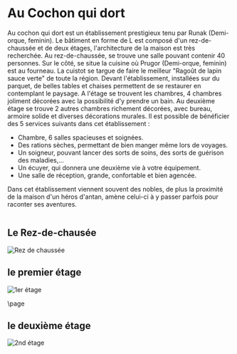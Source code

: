 
# Au Cochon qui dort

Au cochon qui dort est un établissement prestigieux tenu par Runak (Demi-orque, feminin).
Le bâtiment en forme de L est composé d'un rez-de-chaussée et de deux étages, l'architecture de la maison est très recherchée. Au rez-de-chaussée, se trouve une salle pouvant contenir 40 personnes. Sur le côté, se situe la cuisine où Prugor (Demi-orque, feminin) est au fourneau. La cuistot se targue de faire le meilleur "Ragoût de lapin sauce verte" de toute la région.
Devant l'établissement, installées sur du parquet, de belles tables et chaises permettent de se restaurer en contemplant le paysage.
A l'étage se trouvent les chambres, 4 chambres joliment décorées avec la possibilité d'y prendre un bain.
Au deuxième étage se trouve 2 autres chambres richement décorées, avec bureau, armoire solide et diverses décorations murales.
Il est possible de bénéficier des 5 services suivants dans cet établissement :
-  Chambre, 6 salles spacieuses et soignées.
-  Des rations sèches, permettant de bien manger même lors de voyages.
-  Un soigneur, pouvant lancer des sorts de soins, des sorts de guérison des maladies,...
-  Un écuyer, qui donnera une deuxième vie à votre équipement.
-  Une salle de réception, grande, confortable et bien agencée.

Dans cet établissement viennent souvent des nobles, de plus la proximité de la maison d'un héros d'antan, amène celui-ci à y passer parfois pour raconter ses aventures.

```
```

## Le Rez-de-chausée
![Rez de chaussée](../../3-Quetes/images/au_cochon_qui_rit.png)  

## le premier étage
![1er étage](../../3-Quetes/images/au_cochon_qui_rit_1er.png)  

\page 

## le deuxième étage
![2nd étage](../../3-Quetes/images/au_cochon_qui_rit_2nd.png)  
